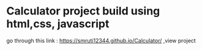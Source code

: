 # Calculator project build using html,css, javascript
go through this link : https://smruti12344.github.io/Calculator/  ,view project
